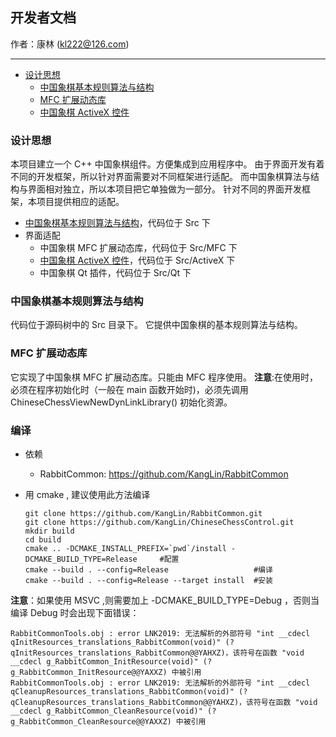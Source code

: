 ## 开发者文档
作者：康林 (kl222@126.com)

--------------------------

- [设计思想](#设计思想)
  + [中国象棋基本规则算法与结构](#中国象棋基本规则算法与结构)
  + [MFC 扩展动态库](#MFC-扩展动态库)
  + [中国象棋 ActiveX 控件](ActiveX.md)

### 设计思想

本项目建立一个 C++ 中国象棋组件。方便集成到应用程序中。
由于界面开发有着不同的开发框架，所以针对界面需要对不同框架进行适配。
而中国象棋算法与结构与界面相对独立，所以本项目把它单独做为一部分。
针对不同的界面开发框架，本项目提供相应的适配。

- [中国象棋基本规则算法与结构](#中国象棋基本规则算法与结构)，代码位于 Src 下
- 界面适配
  + 中国象棋 MFC 扩展动态库，代码位于 Src/MFC 下
  + [中国象棋 ActiveX 控件](ActiveX.md)，代码位于 Src/ActiveX 下
  + 中国象棋 Qt 插件，代码位于 Src/Qt 下

### 中国象棋基本规则算法与结构

代码位于源码树中的 Src 目录下。
它提供中国象棋的基本规则算法与结构。

### MFC 扩展动态库

它实现了中国象棋 MFC 扩展动态库。只能由 MFC 程序使用。
**注意**:在使用时，必须在程序初始化时（一般在 main 函数开始时)，必须先调用 ChineseChessViewNewDynLinkLibrary() 初始化资源。

### 编译
- 依赖
  + RabbitCommon: https://github.com/KangLin/RabbitCommon
- 用 cmake , 建议使用此方法编译

      git clone https://github.com/KangLin/RabbitCommon.git
      git clone https://github.com/KangLin/ChineseChessControl.git
      mkdir build
      cd build
      cmake .. -DCMAKE_INSTALL_PREFIX=`pwd`/install -DCMAKE_BUILD_TYPE=Release     #配置
      cmake --build . --config=Release                   #编译
      cmake --build . --config=Release --target install  #安装


**注意**：如果使用 MSVC ,则需要加上 -DCMAKE_BUILD_TYPE=Debug ，否则当编译 Debug 时会出现下面错误：

    RabbitCommonTools.obj : error LNK2019: 无法解析的外部符号 "int __cdecl qInitResources_translations_RabbitCommon(void)" (?qInitResources_translations_RabbitCommon@@YAHXZ)，该符号在函数 "void __cdecl g_RabbitCommon_InitResource(void)" (?g_RabbitCommon_InitResource@@YAXXZ) 中被引用
    RabbitCommonTools.obj : error LNK2019: 无法解析的外部符号 "int __cdecl qCleanupResources_translations_RabbitCommon(void)" (?qCleanupResources_translations_RabbitCommon@@YAHXZ)，该符号在函数 "void __cdecl g_RabbitCommon_CleanResource(void)" (?g_RabbitCommon_CleanResource@@YAXXZ) 中被引用
